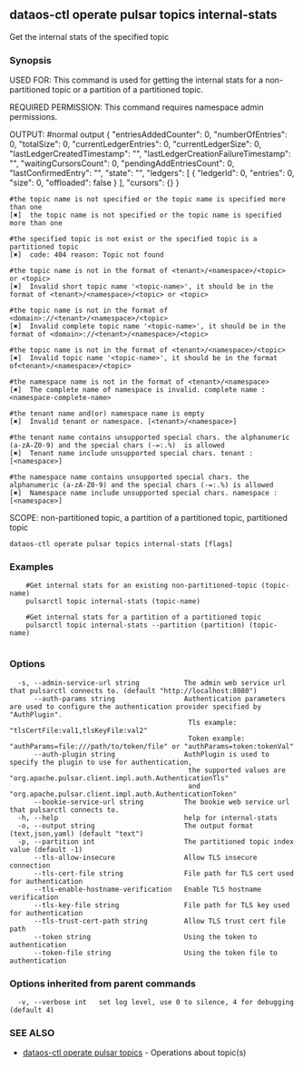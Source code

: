## dataos-ctl operate pulsar topics internal-stats

Get the internal stats of the specified topic

### Synopsis

USED FOR:
    This command is used for getting the internal stats for a non-partitioned topic or a partition of a partitioned topic.

REQUIRED PERMISSION:
    This command requires namespace admin permissions.

OUTPUT:
    #normal output
    {
      "entriesAddedCounter": 0,
      "numberOfEntries": 0,
      "totalSize": 0,
      "currentLedgerEntries": 0,
      "currentLedgerSize": 0,
      "lastLedgerCreatedTimestamp": "",
      "lastLedgerCreationFailureTimestamp": "",
      "waitingCursorsCount": 0,
      "pendingAddEntriesCount": 0,
      "lastConfirmedEntry": "",
      "state": "",
      "ledgers": [
        {
          "ledgerId": 0,
          "entries": 0,
          "size": 0,
          "offloaded": false
        }
      ],
      "cursors": {}
    }

    #the topic name is not specified or the topic name is specified more than one
    [✖]  the topic name is not specified or the topic name is specified more than one

    #the specified topic is not exist or the specified topic is a partitioned topic
    [✖]  code: 404 reason: Topic not found

    #the topic name is not in the format of <tenant>/<namespace>/<topic> or <topic>
    [✖]  Invalid short topic name '<topic-name>', it should be in the format of <tenant>/<namespace>/<topic> or <topic>

    #the topic name is not in the format of <domain>://<tenant>/<namespace>/<topic>
    [✖]  Invalid complete topic name '<topic-name>', it should be in the format of <domain>://<tenant>/<namespace>/<topic>

    #the topic name is not in the format of <tenant>/<namespace>/<topic>
    [✖]  Invalid topic name '<topic-name>', it should be in the format of<tenant>/<namespace>/<topic>

    #the namespace name is not in the format of <tenant>/<namespace>
    [✖]  The complete name of namespace is invalid. complete name : <namespace-complete-name>

    #the tenant name and(or) namespace name is empty
    [✖]  Invalid tenant or namespace. [<tenant>/<namespace>]

    #the tenant name contains unsupported special chars. the alphanumeric (a-zA-Z0-9) and the special chars (-=:.%)  is allowed
    [✖]  Tenant name include unsupported special chars. tenant : [<namespace>]

    #the namespace name contains unsupported special chars. the  alphanumeric (a-zA-Z0-9) and the special chars (-=:.%) is allowed
    [✖]  Namespace name include unsupported special chars. namespace : [<namespace>]

SCOPE:
    non-partitioned topic, a partition of a partitioned topic, partitioned topic



```
dataos-ctl operate pulsar topics internal-stats [flags]
```

### Examples

```
    #Get internal stats for an existing non-partitioned-topic (topic-name)
    pulsarctl topic internal-stats (topic-name)

    #Get internal stats for a partition of a partitioned topic
    pulsarctl topic internal-stats --partition (partition) (topic-name)


```

### Options

```
  -s, --admin-service-url string           The admin web service url that pulsarctl connects to. (default "http://localhost:8080")
      --auth-params string                 Authentication parameters are used to configure the authentication provider specified by "AuthPlugin".
                                            Tls example: "tlsCertFile:val1,tlsKeyFile:val2"
                                            Token example: "authParams=file:///path/to/token/file" or "authParams=token:tokenVal"
      --auth-plugin string                 AuthPlugin is used to specify the plugin to use for authentication,
                                            the supported values are "org.apache.pulsar.client.impl.auth.AuthenticationTls"
                                            and "org.apache.pulsar.client.impl.auth.AuthenticationToken"
      --bookie-service-url string          The bookie web service url that pulsarctl connects to.
  -h, --help                               help for internal-stats
  -o, --output string                      The output format (text,json,yaml) (default "text")
  -p, --partition int                      The partitioned topic index value (default -1)
      --tls-allow-insecure                 Allow TLS insecure connection
      --tls-cert-file string               File path for TLS cert used for authentication
      --tls-enable-hostname-verification   Enable TLS hostname verification
      --tls-key-file string                File path for TLS key used for authentication
      --tls-trust-cert-path string         Allow TLS trust cert file path
      --token string                       Using the token to authentication
      --token-file string                  Using the token file to authentication
```

### Options inherited from parent commands

```
  -v, --verbose int   set log level, use 0 to silence, 4 for debugging (default 4)
```

### SEE ALSO

* [dataos-ctl operate pulsar topics](dataos-ctl_operate_pulsar_topics.md)	 - Operations about topic(s)

